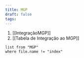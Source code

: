 ```yaml
---
title: MGP
draft: false
tags:
---
```

1. [[IntegraçãoMGP]]
2. [[Tabela de Integração ao MGP]]


```dataview
list from "MGP"
where file.name != "index"
```
